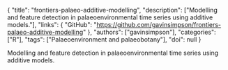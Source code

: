 {
  "title": "frontiers-palaeo-additive-modelling",
  "description": ["Modelling and feature detection in palaeoenvironmental time series using additive models."],
  "links": {
    "GitHub": "https://github.com/gavinsimpson/frontiers-palaeo-additive-modelling"
  },
  "authors": ["gavinsimpson"],
  "categories": ["R"],
  "tags": ["Palaeoenvironment and palaeobotany"],
  "doi": null
}

<!-- Generated by csv2md.R – do not edit by hand -->

Modelling and feature detection in palaeoenvironmental time series using additive models.